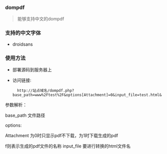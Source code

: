 ### dompdf

> 能够支持中文的dompdf

### 支持的中文字体

* droidsans

### 使用方法

* 部署源码到服务器上

* 访问链接:

        http://站点域名/dompdf.php?base_path=www%2Ftest%2F&options[Attachment]=0&input_file=test.html&options[f]=test.pdf
   
参数解析：

base_path 文件路径 

options:

   Attachment 为0时只显示pdf不下载，为1时下载生成的pdf
   
   f则表示生成的pdf文件的名称
input_file 要进行转换的html文件名 

